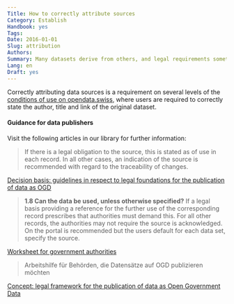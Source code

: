 ```yaml
---
Title: How to correctly attribute sources
Category: Establish
Handbook: yes
Tags:
Date: 2016-01-01
Slug: attribution
Authors:
Summary: Many datasets derive from others, and legal requirements sometimes explicitly demand attributing the source of the data. Here we explore implications for data publishers.
Lang: en
Draft: yes
---
```


Correctly attributing data sources is a requirement on several levels of the [conditions of use on opendata.swiss](https://opendata.swiss/de/terms-of-use/), where users are required to correctly state the author, title and link of the original dataset.

#### Guidance for data publishers

Visit the following articles in our library for further information:

> If there is a legal obligation to the source, this is stated as of use in each record. In all other cases, an indication of the source is recommended with regard to the traceability of changes.

[Decision basis: guidelines in respect to legal foundations for the publication of data as OGD](/library/entscheid-rechtsgrundlagen)

> **1.8 Can the data be used, unless otherwise specified?**
If a legal basis providing a reference for the further use of the corresponding record prescribes that authorities must demand this. For all other records, the authorities may not require the source is acknowledged. On the portal is recommended but the users default for each data set, specify the source.

[Worksheet for government authorities](/de/library/arbeitshilfe-publikation)

> Arbeitshilfe für Behörden, die Datensätze auf OGD publizieren möchten

[Concept: legal framework for the publication of data as Open Government Data](/library/konzept-rechtliche-rahmen)
